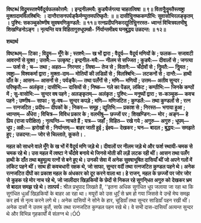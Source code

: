 **विष्टब्धं विद्रुमस्तश्भैर्वैदूर्यफलकोत्तमै: ।** **इन्द्रनीलमयै: कुड्यैर्जगत्या चाहतत्विषा ॥ ९॥** **वितानैॢनॢमतैस्त्वष्ट्रा मुक्तादामविलश्बिभि: ।** **दान्तैरासनपर्यङ्कैर्मण्युत्तमपरिष्कृतै: ॥ ॥** **दासीभिॢनष्ककण्ठीभि: सुवासोभिरलङ्कृतम् ।** **पुश्भि: सकञ्चुकोष्णीष सुवषमणिकुण्डलै: ॥ ११॥** **रत्नप्रदीपनिकरद्युतिभिॢनरस्त-** **ध्वान्तं विचित्रवलभीषु शिखण्डिनोऽङ्ग ।** **नृत्यन्ति यत्र विहितागुरुधूपमक्षै-** **र्निर्यान्तमीक्ष्य घनबुद्धय उन्नदन्त: ॥ १२॥** 

**शब्दार्थ** 

**विष्टब्धम्—** **टिका** **; विद्रुम—** **मूँगे के** **; स्तश्भै:—** **ख भों द्वारा** **; वैदूर्य—** **वैदूर्य मणियों के** **; फलक—** **सजावटी आवरणों से युक्त** **;** **उत्तमै:—** **उत्कृष्ट** **; इन्द्रनील-मयै:—** **नीलम से सज्जित** **; कुड्यै:—** **दीवालों से** **; जगत्या—** **फर्श से** **; च—** **तथा** **; अहत—** **निरन्तर** **;** **त्विषा—** **तेज से** **; वितानै:—** **चँदोवों से** **; निॢमतै:—** **निॢमत** **; त्वष्ट्रा—** **विश्वकर्मा द्वारा** **; मुक्ता-दाम—** **मोतियों की लडिय़ों से** **;** **विलश्बिभि:—** **लटकनों से** **; दान्तै:—** **हाथी दाँत के** **; आसन—** **आसनों से** **; पर्यङ्कै:—** **तथा पलँगों से** **; मणि—** **मणियों** **; उत्तम—** **अतीव सुन्दर** **; परिष्कृतै:—** **अलंकृत** **; दासीभि:—** **दासियों से** **; निष्क—** **गले का पेंडल, लॉकेट** **; कण्ठीभि:—** **जिनके कण्ठों में** **;** **सु-वासोभि:—** **सुन्दर वष पहने** **; अलङ्कृतम्—** **अलंकृत** **; पुश्भि:—** **मनुष्यों द्वारा** **; स-कञ्चुक—** **कवच पहने** **; उष्णीष—** **साफा** **;** **सु-वष—** **सुन्दर कपड़े** **; मणि—** **मणिजटित** **; कुण्डलै:—** **तथा कुण्डलों से** **; रत्न—** **रत्नजटित** **; प्रदीप—** **दीपकों के** **; निकर—** **समूह** **; द्युतिभि:—** **प्रकाश से** **; निरस्त—** **भगाया हुआ** **; ध्वान्तम्—** **अँधेरा** **; विचित्र—** **विविध प्रकार के** **; वलभीषु—** **छज्जों पर** **;** **शिखण्डिन:—** **मोर** **; अङ्ग—** **हे प्रिय (राजा परीक्षित)** **; नृत्यन्ति—** **नाचते हैं** **; यत्र—** **जहाँ** **; विहित—** **रखे गये** **; अगुरु—** **अगुरु** **;** **धूपम्—** **धूप** **; अक्षै:—** **झरोखों से** **; निर्यान्तम्—** **बाहर जाती हुई** **; ईक्ष्य—** **देखकर** **; घन—** **बादल** **; बुद्धय:—** **समझते हुए** **;** **उन्नदन्त:—** **जोर से चिल्लाते, कूकते।** **.** 

**महल को साधने वाले मूँगे के ख भों में वैदूर्य मणि जड़े थे। दीवालों पर नीलम जड़े थे और** **फर्श स्थायी-चमक से चमक रहे थे। उस महल में त्वष्टा ने चँदोवे बनाये थे जिनसे मोती की लड़ें** **लटक रही थीं। आसन तथा पलँग हाथी के दाँत तथा बहुमूल्य रत्नों से बने हुए थे। उनकी सेवा** **में अनेक सुवषाभूषित दासियाँ थीं जो अपने गलों में लॉकेट पहने थीं। साथ ही कवचधारी** **रक्षक थे, जो साफा, सुन्दर वर्दी तथा रत्नजटित कुण्डल पहने थे। अनेक रत्नजटित दीपों का** **प्रकाश महल के अंधकार को दूर करने वाला था। हे राजन्, महल के छज्जों पर जोर जोर से** **कुहक रहे मोर नाच रहे थे, जो जालीदार खिड़कियों के छेदों से निकल रहे सुगनि्धत अगुरु को** **देखकर भ्रम से बादल समझ रहे थे।** **तात्पर्य :** श्रील प्रभुपाद लिखते हैं, ''इतना अधिक सुगंधित धूप जलाया जा रहा था कि सुगंधित धुआँ खिड़कियों के बाहर आ रहा था। मयूरों को उस धुएँ से भ्रम हो गया जिससे वे उन्हें मेघ समझ कर हर्ष से नृत्य करने लगे थे। अनेक दासियों ने सोने के हार, चूडिय़ाँ तथा सुन्दर साडिय़ाँ पहन रखी थीं। अनेक दासों ने उत्तम कुर्ते, साफे तथा रत्नजटित कुण्डल पहन रखे थे। वे सभी दास-दासियाँ अत्यन्त सुन्दर थे और विभिन्न गृहकार्यों में संलग्न थे।ÓÓ  